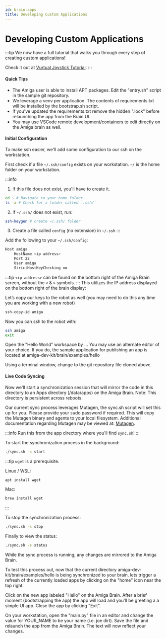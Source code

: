 ```yaml
---
id: brain-apps
title: Developing Custom Applications
---
```


# Developing Custom Applications


:::tip
We now have a full tutorial that walks you through every step of creating custom applications!

Check it out at [Vurtual Joystick Tutorial](./../examples/virtual_joystick/00_overview.md).
:::

#### Quick Tips
* The Amiga user is able to install APT packages. Edit the "entry.sh" script in the sample git repository.
* We leverage a venv per application. The contents of requirements.txt will be installed by the bootstrap.sh script.
* If you've updated the requirements.txt remove the hidden ".lock" before relaunching the app from the Brain UI.
* You may use VSCode remote development/containers to edit directly on the Amiga brain as well.


#### Initial Configuration
To make ssh easier, we'll add some configuration to our ssh on the workstation.

First check if a file `~/.ssh/config` exists on your workstation.
`~/` is the home folder on your workstation.

:::info
1. If this file does not exist, you'll have to create it.

```bash
cd ~ # Navigate to your home folder
ls -a # Check for a folder called `.ssh/`
```
2. If `~/.ssh/` does not exist, run:
```bash
ssh-keygen # create ~/.ssh/ folder
```
3. Create a file called `config` (no extension) in `~/.ssh`
:::

Add the following to your  `~/.ssh/config`:
```bash
Host amiga
    HostName <ip address>
    Port 22
    User amiga
    StrictHostKeyChecking no
```
:::tip
`<ip address>` can be found on the bottom right of the Amiga Brain screen, without the `<` & `>` symbols.
:::
This utilizes the IP address displayed on the bottom right of the brain display:

Let’s copy our keys to the robot as well (you may need to do this any time you are working with a new robot)
```bash
ssh-copy-id amiga
```

Now you can ssh to the robot with:
```bash
ssh amiga
exit
```

Open the "Hello World" workspace by ... You may use an alternate editor of your choice. If you do, the sample application for publishing an app is located at amiga-dev-kit/brain/examples/hello

Using a terminal window, change to the git repository file cloned above.

#### Live Code Syncing

Now we'll start a synchronization session that will mirror the code in this directory to an Apps directory (/data/apps) on the Amiga Brain. Note: This directory is persistent across reboots.

Our current sync process leverages Mutagen, the sync.sh script will set this up for you. Please provide your sudo password if required. This will copy the Mutagen binary and agents to your local filesystem.
Additional documentation regarding Mutagen may be viewed at: [Mutagen](https://mutagen.io/documentation/introduction).

:::info
Run this from the app directory where you'll find `sync.sh`!
:::

To start the synchronization process in the background:
```bash
./sync.sh -s start
```

:::tip
`wget` is a  prerequisite.

Linux / WSL:
```bash
apt install wget
```
Mac:
```bash
brew install wget
```
:::

To stop the synchronization process:
```bash
./sync.sh -s stop
```

Finally to view the status:
```bash
./sync.sh -s status
```

While the sync process is running, any changes are mirrored to the Amiga Brain.

To test this process out, now that the current directory amiga-dev-kit/brain/examples/hello is being synchronized to your brain, lets trigger a refresh of the currently loaded apps by clicking on the "home" icon near the top right.

Click on the new app labeled "Hello" on the Amiga Brain. After a brief moment (bootstrapping the app) the app will load and you'll be greeting a a simple UI app. Close the app by clicking "Exit".

On your workstation, open the "main.py" file in an editor and change the value for YOUR_NAME to be your name (i.e. joe dirt). Save the file and relaunch the app from the Amiga Brain. The text will now reflect your changes.
